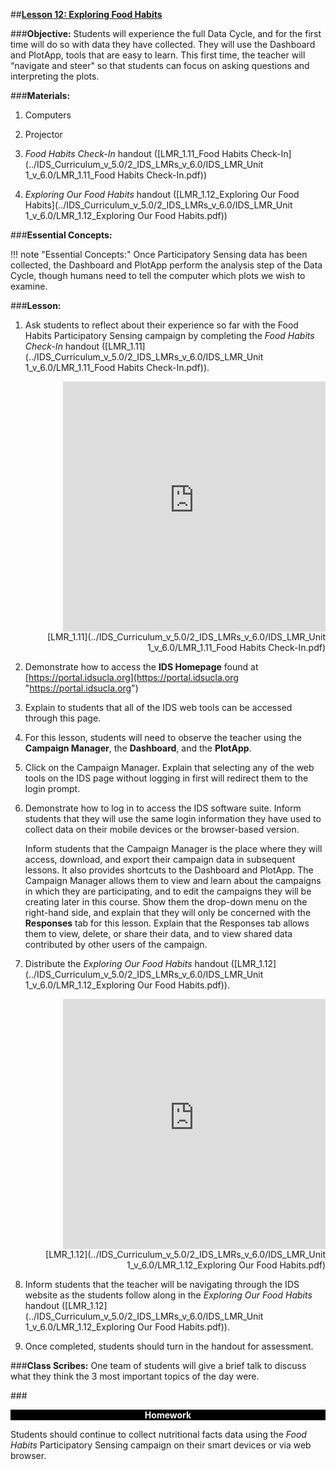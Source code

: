 ##**<u>Lesson 12: Exploring Food Habits</u>**

###**Objective:**
Students will experience the full Data Cycle, and for the first time will do so with data they have collected.
They will use the Dashboard and PlotApp, tools that are easy to learn. This first time, the teacher will
“navigate and steer" so that students can focus on asking questions and interpreting the plots.

###**Materials:**
1. Computers

2. Projector

3. *Food Habits Check-In* handout ([LMR_1.11_Food Habits Check-In](../IDS_Curriculum_v_5.0/2_IDS_LMRs_v_6.0/IDS_LMR_Unit 1_v_6.0/LMR_1.11_Food Habits Check-In.pdf))

4. *Exploring Our Food Habits* handout ([LMR_1.12_Exploring Our Food Habits](../IDS_Curriculum_v_5.0/2_IDS_LMRs_v_6.0/IDS_LMR_Unit 1_v_6.0/LMR_1.12_Exploring Our Food Habits.pdf))

###**Essential Concepts:**

!!! note "Essential Concepts:"
    Once Participatory Sensing data has been collected, the Dashboard and PlotApp
    perform the analysis step of the Data Cycle, though humans need to tell the computer which plots we
    wish to examine.

###**Lesson:**
1. Ask students to reflect about their experience so far with the Food Habits Participatory Sensing
campaign by completing the *Food Habits Check-In* handout ([LMR_1.11](../IDS_Curriculum_v_5.0/2_IDS_LMRs_v_6.0/IDS_LMR_Unit 1_v_6.0/LMR_1.11_Food Habits Check-In.pdf)).
    <div align="right"><iframe src="https://docs.google.com/viewerng/viewer?url=https://curriculum.idsucla.org/IDS_Curriculum_v_5.0/2_IDS_LMRs_v_6.0/IDS_LMR_Unit 1_v_6.0/LMR_1.11_Food Habits Check-In.pdf&embedded=true" style=" width:420px;height:400px;" frameborder="0"></iframe><br>[LMR_1.11](../IDS_Curriculum_v_5.0/2_IDS_LMRs_v_6.0/IDS_LMR_Unit 1_v_6.0/LMR_1.11_Food Habits Check-In.pdf)</div>

2. Demonstrate how to access the **IDS Homepage** found at 
[https://portal.idsucla.org](https://portal.idsucla.org "https://portal.idsucla.org")

3. Explain to students that all of the IDS web tools can be accessed through this page.

4. For this lesson, students will need to observe the teacher using the **Campaign Manager**, the
**Dashboard**, and the **PlotApp**.

5. Click on the Campaign Manager. Explain that selecting any of the web tools on the IDS page
without logging in first will redirect them to the login prompt.

6. Demonstrate how to log in to access the IDS software suite. Inform students that they will use the
same login information they have used to collect data on their mobile devices or the browser-based
version.

    Inform students that the Campaign Manager is the place where they will access,
    download, and export their campaign data in subsequent lessons. It also provides
    shortcuts to the Dashboard and PlotApp. The Campaign Manager allows them to view
    and learn about the campaigns in which they are participating, and to edit the campaigns
    they will be creating later in this course. Show them the drop-down menu on the right-hand
    side, and explain that they will only be concerned with the **Responses** tab for this
    lesson. Explain that the Responses tab allows them to view, delete, or share their data,
    and to view shared data contributed by other users of the campaign.

7. Distribute the *Exploring Our Food Habits* handout ([LMR_1.12](../IDS_Curriculum_v_5.0/2_IDS_LMRs_v_6.0/IDS_LMR_Unit 1_v_6.0/LMR_1.12_Exploring Our Food Habits.pdf)).
    <div align="right"><iframe src="https://docs.google.com/viewerng/viewer?url=https://curriculum.idsucla.org/IDS_Curriculum_v_5.0/2_IDS_LMRs_v_6.0/IDS_LMR_Unit 1_v_6.0/LMR_1.12_Exploring Our Food Habits.pdf&embedded=true" style=" width:420px;height:400px;" frameborder="0"></iframe><br>[LMR_1.12](../IDS_Curriculum_v_5.0/2_IDS_LMRs_v_6.0/IDS_LMR_Unit 1_v_6.0/LMR_1.12_Exploring Our Food Habits.pdf)</div>

8. Inform students that the teacher will be navigating through the IDS website as the students follow
along in the *Exploring Our Food Habits* handout ([LMR_1.12](../IDS_Curriculum_v_5.0/2_IDS_LMRs_v_6.0/IDS_LMR_Unit 1_v_6.0/LMR_1.12_Exploring Our Food Habits.pdf)).

9. Once completed, students should turn in the handout for assessment.

###**Class Scribes:**
One team of students will give a brief talk to discuss what they think the 3 most important topics
of the day were.

###<p style="background: black; color: white; text-align: center;">**Homework**</p>
Students should continue to collect nutritional facts data using the *Food Habits* Participatory Sensing
campaign on their smart devices or via web browser.